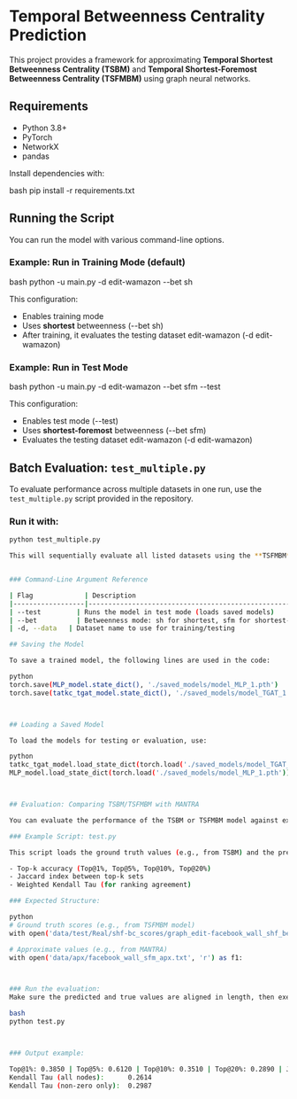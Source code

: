 # Temporal Betweenness Centrality Prediction

This project provides a framework for approximating **Temporal Shortest Betweenness Centrality (TSBM)** and **Temporal Shortest-Foremost Betweenness Centrality (TSFMBM)** using graph neural networks.

## Requirements

- Python 3.8+
- PyTorch
- NetworkX
- pandas

Install dependencies with:

bash
pip install -r requirements.txt



## Running the Script

You can run the model with various command-line options.

### Example: Run in Training Mode (default)

bash
python -u main.py -d edit-wamazon --bet sh



This configuration:
- Enables training mode
- Uses **shortest** betweenness (--bet sh)
- After training, it evaluates the testing dataset edit-wamazon (-d edit-wamazon)



### Example: Run in Test Mode

bash
python -u main.py -d edit-wamazon --bet sfm --test



This configuration:
- Enables test mode (--test)
- Uses **shortest-foremost** betweenness (--bet sfm)
- Evaluates the testing dataset edit-wamazon (-d edit-wamazon)


## Batch Evaluation: `test_multiple.py`

To evaluate performance across multiple datasets in one run, use the `test_multiple.py` script provided in the repository.

### Run it with:

```bash
python test_multiple.py

This will sequentially evaluate all listed datasets using the **TSFMBM** model in test mode with `--bet sfm`.


### Command-Line Argument Reference

| Flag             | Description                                                      | Default              |
|------------------|------------------------------------------------------------------|----------------------|
| --test         | Runs the model in test mode (loads saved models)                | False              |
| --bet          | Betweenness mode: sh for shortest, sfm for shortest-foremost | sh                 |
| -d, --data   | Dataset name to use for training/testing                         | edit-tgwiktioanry  |

## Saving the Model

To save a trained model, the following lines are used in the code:

python
torch.save(MLP_model.state_dict(), './saved_models/model_MLP_1.pth')
torch.save(tatkc_tgat_model.state_dict(), './saved_models/model_TGAT_1.pth')



## Loading a Saved Model

To load the models for testing or evaluation, use:

python
tatkc_tgat_model.load_state_dict(torch.load('./saved_models/model_TGAT_1.pth'))
MLP_model.load_state_dict(torch.load('./saved_models/model_MLP_1.pth'))



## Evaluation: Comparing TSBM/TSFMBM with MANTRA

You can evaluate the performance of the TSBM or TSFMBM model against existing approximation baselines (e.g., MANTRA) using the test.py script.

### Example Script: test.py

This script loads the ground truth values (e.g., from TSBM) and the predicted values (e.g., from MANTRA), computes:

- Top-k accuracy (Top@1%, Top@5%, Top@10%, Top@20%)
- Jaccard index between top-k sets
- Weighted Kendall Tau (for ranking agreement)

### Expected Structure:

python
# Ground truth scores (e.g., from TSFMBM model)
with open('data/test/Real/shf-bc_scores/graph_edit-facebook_wall_shf_bet.txt', 'r') as f2:

# Approximate values (e.g., from MANTRA)
with open('data/apx/facebook_wall_sfm_apx.txt', 'r') as f1:



### Run the evaluation:
Make sure the predicted and true values are aligned in length, then execute:

bash
python test.py



### Output example:

Top@1%: 0.3850 | Top@5%: 0.6120 | Top@10%: 0.3510 | Top@20%: 0.2890 | Jaccard: 0.2980
Kendall Tau (all nodes):      0.2614
Kendall Tau (non-zero only):  0.2987
